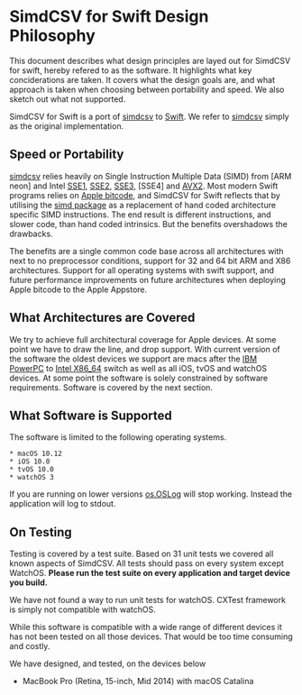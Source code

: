 # SimdCSV for Swift Design Philosophy

This document describes what design principles are layed out for SimdCSV for swift, hereby refered to as the software. It highlights what key conciderations are taken. It covers what the design goals are, and what approach is taken when choosing between portability and speed.
We also sketch out what not supported.

SimdCSV for Swift is a port of [simdcsv](https://github.com/geofflangdale/simdcsv) to [Swift](https://swift.org/). We refer to [simdcsv](https://github.com/geofflangdale/simdcsv) simply as the original implementation.

## Speed or Portability

[simdcsv](https://github.com/geofflangdale/simdcsv) relies heavily on Single Instruction Multiple Data \(SIMD\) from [ARM neon] and Intel [SSE1](), [SSE2](), [SSE3](), [SSE4] and [AVX2](). Most modern Swift programs relies on [Apple bitcode](https://www.quora.com/What-is-Apple-Bitcode?share=1), and SimdCSV for Swift reflects that by utilising the [simd package](https://developer.apple.com/documentation/swift/simd) as a replacement of hand coded architecture specific SIMD instructions. The end result is different instructions, and slower code, than hand coded intrinsics. But the benefits overshadows the drawbacks.

The benefits are a single common code base across all architectures with next to no preprocessor conditions, support for 32 and 64 bit ARM and X86 architectures. Support for all operating systems with swift support, and future performance improvements on future architectures when deploying Apple bitcode to the Apple Appstore.

## What Architectures are Covered

We try to achieve full architectural coverage for Apple devices. At some point we have to draw the line, and drop support. With current version of the software the oldest devices we support are macs 
 after the [IBM PowerPC]() to [Intel X86_64]() switch as well as all iOS, tvOS and watchOS devices.
 At some point the software is solely constrained by software requirements. Software is covered by the next section.

## What Software is Supported

The software is limited to the following operating systems.

    * macOS 10.12
    * iOS 10.0
    * tvOS 10.0
    * watchOS 3

If you are running on lower versions [os.OSLog](https://developer.apple.com/documentation/os/oslog) will stop working. Instead the application will log to stdout.

## On Testing

Testing is covered by a test suite. Based on 31 unit tests we covered all known aspects of SimdCSV. All tests should pass on every system except WatchOS. **Please run the test suite on every application and target device you build.**

We have not found a way to run unit tests for watchOS. CXTest framework is simply not compatible with watchOS.

While this software is compatible with a wide range of different devices it has not been tested on all those devices. That would be too time consuming and costly.

We have designed, and tested, on the devices below

* MacBook Pro (Retina, 15-inch, Mid 2014) with macOS Catalina

